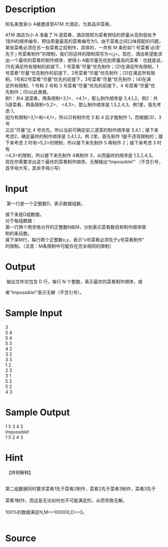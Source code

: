 
# Description

<div class="content"><p>知名美食家小 A被邀请至ATM 大酒店，为其品评菜肴。 </p>
<div>ATM 酒店为小 A 准备了 N 道菜肴，酒店按照为菜肴预估的质量从高到低给予</div>
<div>1到N的顺序编号，预估质量最高的菜肴编号为1。由于菜肴之间口味搭配的问题，</div>
<div>某些菜肴必须在另一些菜肴之前制作，具体的，一共有 M 条形如“i 号菜肴‘必须’</div>
<div>先于 j 号菜肴制作”的限制，我们将这样的限制简写为&lt;i,j&gt;。现在，酒店希望能求</div>
<div>出一个最优的菜肴的制作顺序，使得小 A能尽量先吃到质量高的菜肴：也就是说，</div>
<div>(1)在满足所有限制的前提下，1 号菜肴“尽量”优先制作；(2)在满足所有限制，1</div>
<div>号菜肴“尽量”优先制作的前提下，2号菜肴“尽量”优先制作；(3)在满足所有限</div>
<div>制，1号和2号菜肴“尽量”优先的前提下，3号菜肴“尽量”优先制作；(4)在满</div>
<div>足所有限制，1 号和 2 号和 3 号菜肴“尽量”优先的前提下，4 号菜肴“尽量”优</div>
<div>先制作；(5)以此类推。 </div>
<div>例1：共4 道菜肴，两条限制&lt;3,1&gt;、&lt;4,1&gt;，那么制作顺序是 3,4,1,2。例2：共</div>
<div>5道菜肴，两条限制&lt;5,2&gt;、 &lt;4,3&gt;，那么制作顺序是 1,5,2,4,3。例1里，首先考虑 1，</div>
<div>因为有限制&lt;3,1&gt;和&lt;4,1&gt;，所以只有制作完 3 和 4 后才能制作 1，而根据(3)，3 号</div>
<div>又应“尽量”比 4 号优先，所以当前可确定前三道菜的制作顺序是 3,4,1；接下来</div>
<div>考虑2，确定最终的制作顺序是 3,4,1,2。例 2里，首先制作 1是不违背限制的；接</div>
<div>下来考虑 2 时有&lt;5,2&gt;的限制，所以接下来先制作 5 再制作 2；接下来考虑 3 时有</div>
<div>&lt;4,3&gt;的限制，所以接下来先制作 4再制作 3，从而最终的顺序是 1,5,2,4,3。 </div>
<div>现在你需要求出这个最优的菜肴制作顺序。无解输出“Impossible!” （不含引号，</div>
<div>首字母大写，其余字母小写） </div></div>

# Input

<div class="content"><p> 第一行是一个正整数D，表示数据组数。 </p>
<div>接下来是D组数据。 </div>
<div>对于每组数据： </div>
<div>第一行两个用空格分开的正整数N和M，分别表示菜肴数目和制作顺序限</div>
<div>制的条目数。 </div>
<div>接下来M行，每行两个正整数x,y，表示“x号菜肴必须先于y号菜肴制作”</div>
<div>的限制。（注意：M条限制中可能存在完全相同的限制） </div></div>

# Output

<div class="content"><p> 输出文件仅包含 D 行，每行 N 个整数，表示最优的菜肴制作顺序，或</p>
<div>者”Impossible!”表示无解（不含引号）。 </div></div>

# Sample Input

<div class="content"><span class="sampledata">3 <br/>
5 4 <br/>
5 4 <br/>
5 3 <br/>
4 2 <br/>
3 2 <br/>
3 3 <br/>
1 2 <br/>
2 3 <br/>
3 1 <br/>
5 2 <br/>
5 2 <br/>
4 3 </span></div>

# Sample Output

<div class="content"><span class="sampledata">1 5 3 4 2 <br/>
Impossible! <br/>
1 5 2 4 3 </span></div>

# Hint

<div class="content"><p></p><p> 【样例解释】 </p><br/>
<div>第二组数据同时要求菜肴1先于菜肴2制作，菜肴2先于菜肴3制作，菜肴3先于</div><br/>
<div>菜肴1制作，而这是无论如何也不可能满足的，从而导致无解。 </div><br/>
<div>100%的数据满足N,M&lt;=100000,D&lt;=3。 </div><br/>
<div></div><p></p></div>

# Source

<div class="content"><p><a href="problemset.php?search="></a></p></div>

